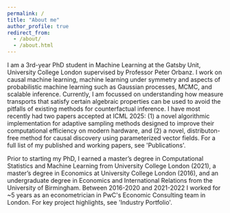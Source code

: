 ```yaml
---
permalink: /
title: "About me"
author_profile: true
redirect_from: 
  - /about/
  - /about.html
---
```


I am a 3rd-year PhD student in Machine Learning at the Gatsby Unit, University College London supervised by Professor Peter Orbanz. I work on causal machine learning, machine learning under symmetry and aspects of probabilistic machine learning such as Gaussian processes, MCMC, and scalable inference. Currently, I am focussed on understanding how measure transports that satisfy certain algebraic properties can be used to avoid the pitfalls of existing methods for counterfactual inference. I have most recently had two papers accepted at ICML 2025: (1) a novel algorithmic implementation for adaptive sampling methods designed to improve their computational efficiency on modern hardware, and (2) a novel, distributon-free method for causal discovery using parameterized vector fields. For a full list of my published and working papers, see 'Publications'.

Prior to starting my PhD, I earned a master’s degree in Computational Statistics and Machine Learning from University College London (2021), a master’s degree in Economics at University College London (2016), and an undergraduate degree in Economics and International Relations from the University of Birmingham. Between 2016-2020 and 2021-2022 I worked for ~5 years as an econometrician in PwC's Economic Consulting team in London. For key project highlights, see 'Industry Portfolio'.

